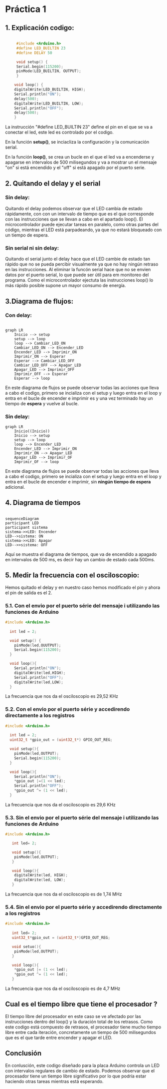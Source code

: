 # Práctica 1

## 1. Explicación codigo:

```c++

     #include <Arduino.h>
     #define LED_BUILTIN 23
     #define DELAY 50

     void setup() {
     Serial.begin(115200);
     pinMode(LED_BUILTIN, OUTPUT);
     }

    void loop() {
    digitalWrite(LED_BUILTIN, HIGH);
    Serial.println("ON");
    delay(500);
    digitalWrite(LED_BUILTIN, LOW);
    Serial.println("OFF");
    delay(500);
    }

```

La instrucción "#define LED_BUILTIN 23" define el pin en el que se va a conectar el led, este led es controlado por el codigo.

En la función **setup()**, se inciacliza la configuración y la comunicación serial.

En la función **loop()**, se crea un bucle en el que el led va a encenderse y apagarse en intervalos de 500 milisegundos y va a mostrar un el mensaje "on" si está encendido y el "off" si está apagado por el puerto serie.

## 2. Quitando el delay y el serial

### Sin delay:
Quitando el delay podemos observar que el LED cambia de estado rápidamente, con con un intervalo de tiempo que es el que corresponde con las instrucciones que se llevan a cabo en el apartado loop(). El microcontrolador puede ejecutar tareas en paralelo, como otras partes del código, mientras el LED está parpadeando, ya que no estará bloqueado con un tiempo de espera.

### Sin serial ni sin delay:
Quitando el serial junto el delay hace que el LED cambie de estado tan rápido que no se pueda percibir visualmente ya que no hay ningún retraso en las instrucciones. Al eliminar la funcón serial hace que no se envien datos por el puerto serial, lo que puede ser útil para em monitoreo del programa. Como el microcontrolador ejectuta las instrucciones loop() lo más rápido posible supone un mayor consumo de energía.



## 3.Diagrama de flujos:

### Con delay:

```mermaid

graph LR
    Inicio --> setup
    setup --> loop
    loop --> Cambiar_LED_ON
    Cambiar_LED_ON --> Encender_LED
    Encender_LED --> Imprimir_ON
    Imprimir_ON --> Esperar
    Esperar --> Cambiar_LED_OFF
    Cambiar_LED_OFF --> Apagar_LED
    Apagar_LED --> Imprimir_OFF
    Imprimir_OFF --> Esperar
    Esperar --> loop
```

En este diagrama de flujos se puede observar todas las acciones que lleva a cabo el codigo, primero se incializa con el setup y luego entra en el loop y entra en el bucle de encender e imprimir es y una vez terminado hay un tiempo de **espera** y vuelve al bucle.

### Sin delay:

```mermaid
graph LR
    Inicio((Inicio))
    Inicio --> setup
    setup --> loop
    loop --> Encender_LED
    Encender_LED --> Imprimir_ON
    Imprimir_ON --> Apagar_LED
    Apagar_LED --> Imprimir_OF
    Imprimir_OF --> loop
```

En este diagrama de flujos se puede observar todas las acciones que lleva a cabo el codigo, primero se incializa con el setup y luego entra en el loop y entra en el bucle de encender e imprimir, sin **ningún tiempo de espera** adicional.

## 4. Diagrama de tiempos



```mermaid

sequenceDiagram
participant LED
participant sistema
sistema->>LED: Encender
LED-->sistema: ON
sistema->>LED: Apagar
LED-->>sistema: OFF

```

Aquí se muestra el diagrama de tiempos, que va de encendido a apagado en intervalos de 500 ms, es decir hay un cambio de estado cada 500ms.

## 5. Medir la frecuencia con el osciloscopio:

Hemos quitado el delay y en nuestro caso hemos modificado el pin y ahora el pin de salida es el 2.

### 5.1. Con el envio por el puerto série del mensaje i utilizando las funciones de Arduino

```c++
#include <Arduino.h>
 
  int led = 2;

  void setup() {
    pinMode(led,OUUTPUT);
    Serial.begin(115200);
  }

  void loop(){
    Serial.println("ON");
    digitalWrite(led,HIGH);
    Serial.println("OFF");
    digitalWrite(led,LOW);
  }

```
La frecuencia que nos da el osciloscopio es 29,52 KHz

### 5.2. Con el envio por el puerto série y accedirendo directamente a los registros

```c++
#include <Arduino.h>
  
  int led = 2;
  uint32_t *gpio_out = (uint32_t*) GPIO_OUT_REG;

  void setup(){
    pinMode(led,OUTPUT);
    Serial.begin(115200);
  }

  void loop(){
    Serial.println("ON");
    *gpio_out |=(1 << led);
    Serial.println("OFF");
    *gpio_out ^= (1 << led);
  }

```

La frecuencia que nos da el osciloscopio es 29,6 KHz

### 5.3. Sin el envio por el puerto série del mensaje i utilizando las funciones de Arduino

```c++
#include <Arduino.h>

   int led= 2;

   void setup(){
    pinMode(led,OUTPUT);
   }

   void loop(){
    digitalWrite(led, HIGH);
    digitalWrite(led, LOW);
   }

```
La frecuencia que nos da el osciloscopio es de 1,74 MHz

### 5.4. Sin el envio por el puerto série y accedirendo directamente a los registros

```c++
#include <Arduino.h>
   
   int led= 2;
   uint32_t*gpio_out = (uint32_t*)GPIO_OUT_REG;

   void setuo(){
    pinMode(led,OUTPUT);
   }

   void loop(){
    *gpio_out |= (1 << led);
    *gpio_out ^= (1 << led);
   }

   ```
La frecuencia que nos da el osciloscopio es de 4,7 MHz
 
## Cual es el tiempo libre que tiene el procesador ?

El tiempo libre del procesador en este caso se ve afectado por las instrucciones dentro del loop() y la duración total de los retrasos. Como este codigo está compuesto de retrasos, el procesador tiene mucho tiempo libre entre cada iteración, concretamente un tiempo de 500 milisegundos que es el que tarde entre encender y apagar el LED.

## Conclusión

En conlusción, este codigo diseñado para la placa Arduino controla un LED con intervalos regulares de cambio de estado. Podemos observar que el procesador tiene un tiempo libre significativo por lo que podría estar haciendo otras tareas mientras está esperando.

